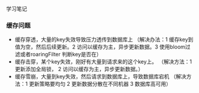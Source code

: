 学习笔记
### 缓存问题
- 缓存穿透，大量的key失效导致压力透传到数据库上 
（解决办法：1 缓存key到值为空，然后后续更新。2 访问以缓存为主，异步更新数据。3 使用bloom过滤或者roaringFilter 判断key是否在）
- 缓存击穿，某个key失效，刚好有大量到请求来的这个key上。
（解决方法：1 更新添加全局锁，   2 访问以缓存为主，异步更新数据。）
- 缓存雪崩，大量到key失效，然后请求到数据库上，导致数据库宕机
（解决方法：1 更新策略要均匀 2 更新数据分散在不同机器 3 数据库高可用）